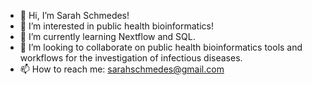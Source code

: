 - 👋 Hi, I’m Sarah Schmedes!
- 👀 I’m interested in public health bioinformatics!
- 🌱 I’m currently learning Nextflow and SQL.
- 💞️ I’m looking to collaborate on public health bioinformatics tools and workflows for the investigation of infectious diseases.
- 📫 How to reach me: sarahschmedes@gmail.com

<!---
SESchmedes/SESchmedes is a ✨ special ✨ repository because its `README.md` (this file) appears on your GitHub profile.
You can click the Preview link to take a look at your changes.
--->
